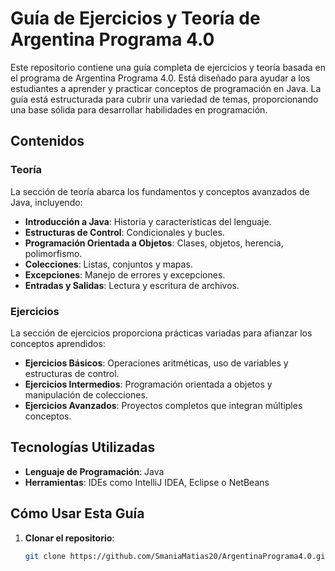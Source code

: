 # Guía de Ejercicios y Teoría de Argentina Programa 4.0

Este repositorio contiene una guía completa de ejercicios y teoría basada en el programa de Argentina Programa 4.0. Está diseñado para ayudar a los estudiantes a aprender y practicar conceptos de programación en Java. La guía está estructurada para cubrir una variedad de temas, proporcionando una base sólida para desarrollar habilidades en programación.

## Contenidos

### Teoría
La sección de teoría abarca los fundamentos y conceptos avanzados de Java, incluyendo:
- **Introducción a Java**: Historia y características del lenguaje.
- **Estructuras de Control**: Condicionales y bucles.
- **Programación Orientada a Objetos**: Clases, objetos, herencia, polimorfismo.
- **Colecciones**: Listas, conjuntos y mapas.
- **Excepciones**: Manejo de errores y excepciones.
- **Entradas y Salidas**: Lectura y escritura de archivos.

### Ejercicios
La sección de ejercicios proporciona prácticas variadas para afianzar los conceptos aprendidos:
- **Ejercicios Básicos**: Operaciones aritméticas, uso de variables y estructuras de control.
- **Ejercicios Intermedios**: Programación orientada a objetos y manipulación de colecciones.
- **Ejercicios Avanzados**: Proyectos completos que integran múltiples conceptos.

## Tecnologías Utilizadas
- **Lenguaje de Programación**: Java
- **Herramientas**: IDEs como IntelliJ IDEA, Eclipse o NetBeans

## Cómo Usar Esta Guía
1. **Clonar el repositorio**:
   ```bash
   git clone https://github.com/SmaniaMatias20/ArgentinaPrograma4.0.git
